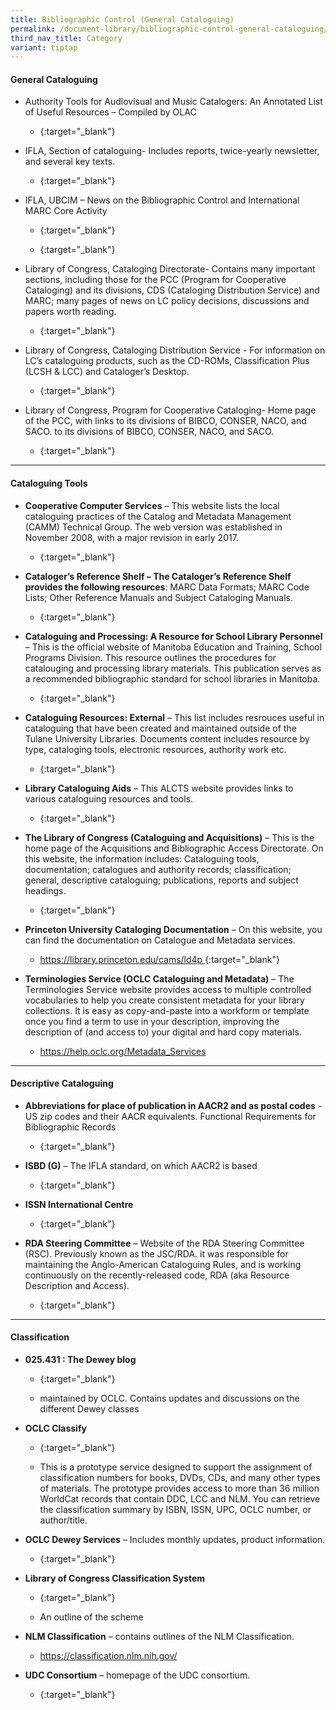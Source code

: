 ```yaml
---
title: Bibliographic Control (General Cataloguing)
permalink: /document-library/bibliographic-control-general-cataloguing/
third_nav_title: Category
variant: tiptap
---
```

<h4><strong>General Cataloguing</strong></h4>
<ul>
<li>
<p>Authority Tools for Audiovisual and Music Catalogers: An Annotated List
of Useful Resources – Compiled by OLAC</p>
<ul data-tight="true" class="tight">
<li>
<p>{:target="_blank"}</p>
</li>
</ul>
</li>
<li>
<p>IFLA, Section of cataloguing- Includes reports, twice-yearly newsletter,
and several key texts.</p>
<ul data-tight="true" class="tight">
<li>
<p>{:target="_blank"}</p>
</li>
</ul>
</li>
<li>
<p>IFLA, UBCIM – News on the Bibliographic Control and International MARC
Core Activity</p>
<ul data-tight="true" class="tight">
<li>
<p>{:target="_blank"}</p>
</li>
<li>
<p>{:target="_blank"}</p>
</li>
</ul>
</li>
<li>
<p>Library of Congress, Cataloging Directorate- Contains many important sections,
including those for the PCC (Program for Cooperative Cataloging) and its
divisions, CDS (Cataloging Distribution Service) and MARC; many pages of
news on LC policy decisions, discussions and papers worth reading.</p>
<ul data-tight="true" class="tight">
<li>
<p>{:target="_blank"}</p>
</li>
</ul>
</li>
<li>
<p>Library of Congress, Cataloging Distribution Service - For information
on LC’s cataloguing products, such as the CD-ROMs, Classification Plus
(LCSH &amp; LCC) and Cataloger’s Desktop.</p>
<ul data-tight="true" class="tight">
<li>
<p>{:target="_blank"}</p>
</li>
</ul>
</li>
<li>
<p>Library of Congress, Program for Cooperative Cataloging- Home page of
the PCC, with links to its divisions of BIBCO, CONSER, NACO, and SACO.
to its divisions of BIBCO, CONSER, NACO, and SACO.</p>
<ul data-tight="true" class="tight">
<li>
<p>{:target="_blank"}</p>
</li>
</ul>
</li>
</ul>
<hr>
<h4><strong>Cataloguing Tools</strong></h4>
<ul>
<li>
<p><strong>Cooperative Computer Services</strong> – This website lists the
local cataloguing practices of the Catalog and Metadata Management (CAMM)
Technical Group. The web version was established in November 2008, with
a major revision in early 2017.</p>
<ul data-tight="true" class="tight">
<li>
<p>{:target="_blank"}</p>
</li>
</ul>
</li>
<li>
<p><strong>Cataloger’s Reference Shelf – The Cataloger’s Reference Shelf provides the following resources</strong>:
MARC Data Formats; MARC Code Lists; Other Reference Manuals and Subject
Cataloging Manuals.</p>
<ul data-tight="true" class="tight">
<li>
<p>{:target="_blank"}</p>
</li>
</ul>
</li>
<li>
<p><strong>Cataloguing and Processing: A Resource for School Library Personnel</strong> –
This is the official website of Manitoba Education and Training, School
Programs Division. This resource outlines the procedures for catalouging
and processing library materials. This publication serves as a recommended
bibliographic standard for school libraries in Manitoba.</p>
<ul data-tight="true" class="tight">
<li>
<p>{:target="_blank"}</p>
</li>
</ul>
</li>
<li>
<p><strong>Cataloguing Resources: External</strong> – This list includes resrouces
useful in cataloguing that have been created and maintained outside of
the Tulane University Libraries. Documents content includes resource by
type, cataloging tools, electronic resources, authority work etc.</p>
<ul data-tight="true" class="tight">
<li>
<p>{:target="_blank"}</p>
</li>
</ul>
</li>
<li>
<p><strong>Library Cataloguing Aids</strong> – This ALCTS website provides
links to various cataloguing resources and tools.</p>
<ul data-tight="true" class="tight">
<li>
<p>{:target="_blank"}</p>
</li>
</ul>
</li>
<li>
<p><strong>The Library of Congress (Cataloguing and Acquisitions)</strong> –
This is the home page of the Acquisitions and Bibliographic Access Directorate.
On this website, the information includes: Cataloguing tools, documentation;
catalogues and authority records; classification; general, descriptive
cataloguing; publications, reports and subject headings.</p>
<ul data-tight="true" class="tight">
<li>
<p>{:target="_blank"}</p>
</li>
</ul>
</li>
<li>
<p><strong>Princeton University Cataloging Documentation</strong> – On this
website, you can find the documentation on Catalogue and Metadata services.</p>
<ul data-tight="true" class="tight">
<li>
<p><a href="https://library.princeton.edu/cams/ld4p" rel="noopener noreferrer nofollow" target="_blank">https://library.princeton.edu/cams/ld4p </a>{:target="_blank"}</p>
</li>
</ul>
</li>
<li>
<p><strong>Terminologies Service (OCLC Cataloguing and Metadata)</strong> –
The Terminologies Service website provides access to multiple controlled
vocabularies to help you create consistent metadata for your library collections.
It is easy as copy-and-paste into a workform or template once you find
a term to use in your description, improving the description of (and access
to) your digital and hard copy materials.</p>
<ul data-tight="true" class="tight">
<li>
<p><a href="https://help.oclc.org/Metadata_Services/CONTENTdm/Project_Client/Enter_metadata/Work_with_a_controlled_vocabulary" rel="noopener noreferrer nofollow" target="_blank">https://help.oclc.org/Metadata_Services</a>
</p>
</li>
</ul>
</li>
</ul>
<hr>
<h4><strong>Descriptive Cataloguing</strong></h4>
<ul>
<li>
<p><strong>Abbreviations for place of publication in AACR2 and as postal codes</strong> -
US zip codes and their AACR equivalents. Functional Requirements for Bibliographic
Records</p>
<ul data-tight="true" class="tight">
<li>
<p>{:target="_blank"}</p>
</li>
</ul>
</li>
<li>
<p><strong>ISBD (G)</strong> – The IFLA standard, on which AACR2 is based</p>
<ul data-tight="true" class="tight">
<li>
<p>{:target="_blank"}</p>
</li>
</ul>
</li>
<li>
<p><strong>ISSN International Centre</strong>
</p>
<ul data-tight="true" class="tight">
<li>
<p>{:target="_blank"}</p>
</li>
</ul>
</li>
<li>
<p><strong>RDA Steering Committee</strong> – Website of the RDA Steering Committee
(RSC). Previously known as the JSC/RDA. it was responsible for maintaining
the Anglo-American Cataloguing Rules, and is working continuously on the
recently-released code, RDA (aka Resource Description and Access).</p>
<ul data-tight="true" class="tight">
<li>
<p>{:target="_blank"}</p>
</li>
</ul>
</li>
</ul>
<hr>
<h4><strong>Classification</strong></h4>
<ul>
<li>
<p><strong>025.431 : The Dewey blog</strong>
</p>
<ul data-tight="true" class="tight">
<li>
<p>{:target="_blank"}</p>
</li>
<li>
<p>maintained by OCLC. Contains updates and discussions on the different
Dewey classes</p>
</li>
</ul>
</li>
<li>
<p><strong>OCLC Classify</strong>
</p>
<ul data-tight="true" class="tight">
<li>
<p>{:target="_blank"}</p>
</li>
<li>
<p>This is a prototype service designed to support the assignment of classification
numbers for books, DVDs, CDs, and many other types of materials. The prototype
provides access to more than 36 million WorldCat records that contain DDC,
LCC and NLM. You can retrieve the classification summary by ISBN, ISSN,
UPC, OCLC number, or author/title.</p>
</li>
</ul>
</li>
<li>
<p><strong>OCLC Dewey Services</strong> – Includes monthly updates, product
information.</p>
<ul data-tight="true" class="tight">
<li>
<p>{:target="_blank"}</p>
</li>
</ul>
</li>
<li>
<p><strong>Library of Congress Classification System</strong>
</p>
<ul data-tight="true" class="tight">
<li>
<p>{:target="_blank"}</p>
</li>
<li>
<p>An outline of the scheme</p>
</li>
</ul>
</li>
<li>
<p><strong>NLM Classification</strong> – contains outlines of the NLM Classification.</p>
<ul data-tight="true" class="tight">
<li>
<p><a href="https://classification.nlm.nih.gov/" rel="noopener noreferrer nofollow" target="_blank">https://classification.nlm.nih.gov/</a>
</p>
</li>
</ul>
</li>
<li>
<p><strong>UDC Consortium</strong> – homepage of the UDC consortium.</p>
<ul data-tight="true" class="tight">
<li>
<p>{:target="_blank"}</p>
</li>
</ul>
</li>
</ul>
<p></p>